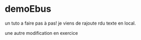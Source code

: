 # demoEbus
un tuto a faire pas à pas!
je viens de rajoute rdu texte en local.

une autre modification en exercice 
